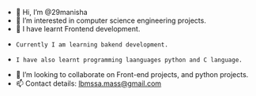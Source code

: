 - 👋 Hi, I’m @29manisha
- 👀 I’m interested in computer science engineering projects.
- 🌱 I have learnt Frontend development.
-     Currently I am learning bakend development.
-     I have also learnt programming laanguages python and C language.
- 💞️ I’m looking to collaborate on Front-end projects, and python projects.
- 📫 Contact details: lbmssa.mass@gmail.com
<!---
29manisha/29manisha is a ✨ special ✨ repository because its `README.md` (this file) appears on your GitHub profile.
You can click the Preview link to take a look at your changes.
--->
